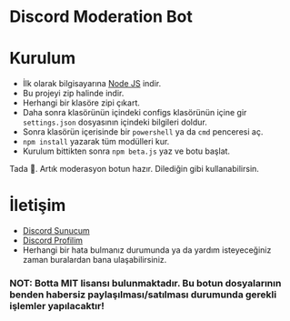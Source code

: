 # Discord Moderation Bot

# Kurulum
* İlk olarak bilgisayarına [Node JS](https://nodejs.org/en/) indir.
* Bu projeyi zip halinde indir.
* Herhangi bir klasöre zipi çıkart.
* Daha sonra klasörünün içindeki configs klasörünün içine gir `settings.json` dosyasının içindeki bilgileri doldur.
* Sonra klasörün içerisinde bir `powershell` ya da `cmd` penceresi aç.
* ```npm install``` yazarak tüm modülleri kur.
* Kurulum bittikten sonra ```npm beta.js``` yaz ve botu başlat.

Tada 🎉. Artık moderasyon botun hazır. Dilediğin gibi kullanabilirsin.

# İletişim
* [Discord Sunucum](https://discord.gg/58UAMVJTSH)
* [Discord Profilim](https://discord.com/users/780891365063917572)
* Herhangi bir hata bulmanız durumunda ya da yardım isteyeceğiniz zaman buralardan bana ulaşabilirsiniz.

### NOT: Botta MIT lisansı bulunmaktadır. Bu botun dosyalarının benden habersiz paylaşılması/satılması durumunda gerekli işlemler yapılacaktır!
